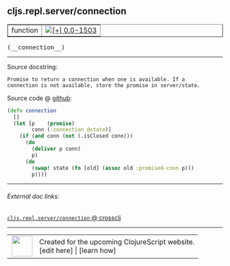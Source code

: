 ## cljs.repl.server/connection



 <table border="1">
<tr>
<td>function</td>
<td><a href="https://github.com/cljsinfo/cljs-api-docs/tree/0.0-1503"><img valign="middle" alt="[+] 0.0-1503" title="Added in 0.0-1503" src="https://img.shields.io/badge/+-0.0--1503-lightgrey.svg"></a> </td>
</tr>
</table>


 <samp>
(__connection__)<br>
</samp>

---





Source docstring:

```
Promise to return a connection when one is available. If a
connection is not available, store the promise in server/state.
```


Source code @ [github](https://github.com/clojure/clojurescript/blob/r1.7.28/src/main/clojure/cljs/repl/server.clj#L10-L22):

```clj
(defn connection
  []
  (let [p    (promise)
        conn (:connection @state)]
    (if (and conn (not (.isClosed conn)))
      (do
        (deliver p conn)
        p)
      (do
        (swap! state (fn [old] (assoc old :promised-conn p)))
        p))))
```

<!--
Repo - tag - source tree - lines:

 <pre>
clojurescript @ r1.7.28
└── src
    └── main
        └── clojure
            └── cljs
                └── repl
                    └── <ins>[server.clj:10-22](https://github.com/clojure/clojurescript/blob/r1.7.28/src/main/clojure/cljs/repl/server.clj#L10-L22)</ins>
</pre>

-->

---



###### External doc links:

[`cljs.repl.server/connection` @ crossclj](http://crossclj.info/fun/cljs.repl.server/connection.html)<br>

---

 <table>
<tr><td>
<img valign="middle" align="right" width="48px" src="http://i.imgur.com/Hi20huC.png">
</td><td>
Created for the upcoming ClojureScript website.<br>
[edit here] | [learn how]
</td></tr></table>

[edit here]:https://github.com/cljsinfo/cljs-api-docs/blob/master/cljsdoc/cljs.repl.server/connection.cljsdoc
[learn how]:https://github.com/cljsinfo/cljs-api-docs/wiki/cljsdoc-files

<!--

This information was too distracting to show to readers, but I'll leave it
commented here since it is helpful to:

- pretty-print the data used to generate this document
- and show how to retrieve that data



The API data for this symbol:

```clj
{:ns "cljs.repl.server",
 :name "connection",
 :signature ["[]"],
 :history [["+" "0.0-1503"]],
 :type "function",
 :full-name-encode "cljs.repl.server/connection",
 :source {:code "(defn connection\n  []\n  (let [p    (promise)\n        conn (:connection @state)]\n    (if (and conn (not (.isClosed conn)))\n      (do\n        (deliver p conn)\n        p)\n      (do\n        (swap! state (fn [old] (assoc old :promised-conn p)))\n        p))))",
          :title "Source code",
          :repo "clojurescript",
          :tag "r1.7.28",
          :filename "src/main/clojure/cljs/repl/server.clj",
          :lines [10 22]},
 :full-name "cljs.repl.server/connection",
 :docstring "Promise to return a connection when one is available. If a\nconnection is not available, store the promise in server/state."}

```

Retrieve the API data for this symbol:

```clj
;; from Clojure REPL
(require '[clojure.edn :as edn])
(-> (slurp "https://raw.githubusercontent.com/cljsinfo/cljs-api-docs/catalog/cljs-api.edn")
    (edn/read-string)
    (get-in [:symbols "cljs.repl.server/connection"]))
```

-->
